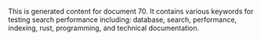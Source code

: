 This is generated content for document 70. It contains various keywords for testing search performance including: database, search, performance, indexing, rust, programming, and technical documentation.